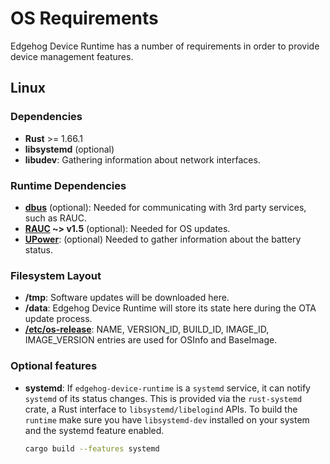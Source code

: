 <!---
  Copyright 2022 SECO Mind Srl

  SPDX-License-Identifier: Apache-2.0
-->

# OS Requirements

Edgehog Device Runtime has a number of requirements in order to provide device management features.

## Linux

### Dependencies

- **Rust** >= 1.66.1
- **libsystemd** (optional)
- **libudev**: Gathering information about network interfaces.

### Runtime Dependencies

- **[dbus](https://www.freedesktop.org/wiki/Software/dbus/)** (optional): Needed for communicating
  with 3rd party services, such as RAUC.
- **[RAUC](https://rauc.io/) ~> v1.5** (optional): Needed for OS updates.
- **[UPower](https://upower.freedesktop.org/)**: (optional) Needed to gather information about the
  battery status.

### Filesystem Layout

- **/tmp**: Software updates will be downloaded here.
- **/data**: Edgehog Device Runtime will store its state here during the OTA update process.
- **[/etc/os-release](https://www.freedesktop.org/software/systemd/man/os-release.html)**: NAME,
  VERSION_ID, BUILD_ID, IMAGE_ID, IMAGE_VERSION entries are used for OSInfo and BaseImage.

### Optional features

- **systemd**: If `edgehog-device-runtime` is a `systemd` service, it can notify `systemd` of its
  status changes. This is provided via the `rust-systemd` crate, a Rust interface to
  `libsystemd/libelogind` APIs. To build the `runtime` make sure you have `libsystemd-dev` installed
  on your system and the systemd feature enabled.
  ```sh
  cargo build --features systemd
  ```
